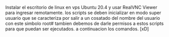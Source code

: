 Instalar el escritorio de linux en vps Ubuntu 20.4 y usar RealVNC Viewer para ingresar remotamente.
los scripts se deben inicializar en modo super usuario que se caracteriza por salir a un cosatado del nombre del usuario con este simbolo root#
tambien debemos de darle permisos a estos scripts para que puedan ser ejecutados.
a continuacion los comandos.
[xD]
